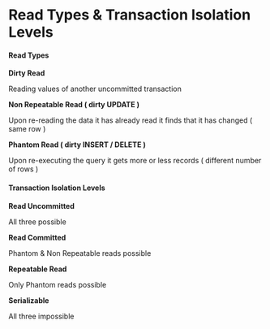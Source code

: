 # Read Types & Transaction Isolation Levels

#### Read Types

**Dirty Read**

Reading values of another uncommitted transaction

**Non Repeatable Read ( dirty UPDATE )**

Upon re-reading the data it has already read it finds that it has changed ( same row )

**Phantom Read ( dirty INSERT / DELETE )**

Upon re-executing the query it gets more or less records ( different number of rows )

#### Transaction Isolation Levels

**Read Uncommitted**

All three possible

**Read Committed**

Phantom & Non Repeatable reads possible

**Repeatable Read**

Only Phantom reads possible

**Serializable**

All three impossible
